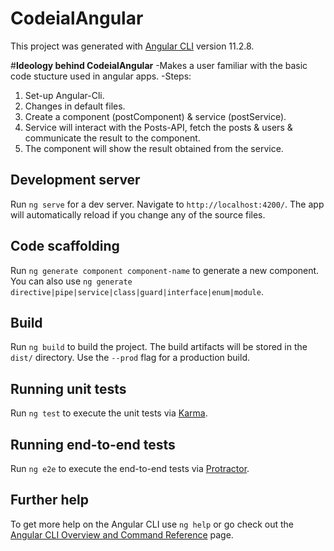 # CodeialAngular

This project was generated with [Angular CLI](https://github.com/angular/angular-cli) version 11.2.8.

#**Ideology behind CodeialAngular**
-Makes a user familiar with the basic code stucture used in angular apps.
-Steps:
1. Set-up Angular-Cli.
2. Changes in default files.
3. Create a component (postComponent) & service (postService).
4. Service will interact with the Posts-API, fetch the posts & users & communicate the result to the component.
5. The component will show the result obtained from the service.


## Development server

Run `ng serve` for a dev server. Navigate to `http://localhost:4200/`. The app will automatically reload if you change any of the source files.

## Code scaffolding

Run `ng generate component component-name` to generate a new component. You can also use `ng generate directive|pipe|service|class|guard|interface|enum|module`.

## Build

Run `ng build` to build the project. The build artifacts will be stored in the `dist/` directory. Use the `--prod` flag for a production build.

## Running unit tests

Run `ng test` to execute the unit tests via [Karma](https://karma-runner.github.io).

## Running end-to-end tests

Run `ng e2e` to execute the end-to-end tests via [Protractor](http://www.protractortest.org/).

## Further help

To get more help on the Angular CLI use `ng help` or go check out the [Angular CLI Overview and Command Reference](https://angular.io/cli) page.
